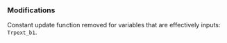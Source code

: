 ### Modifications

Constant update function removed for variables that are effectively inputs: `Trpext_b1`.